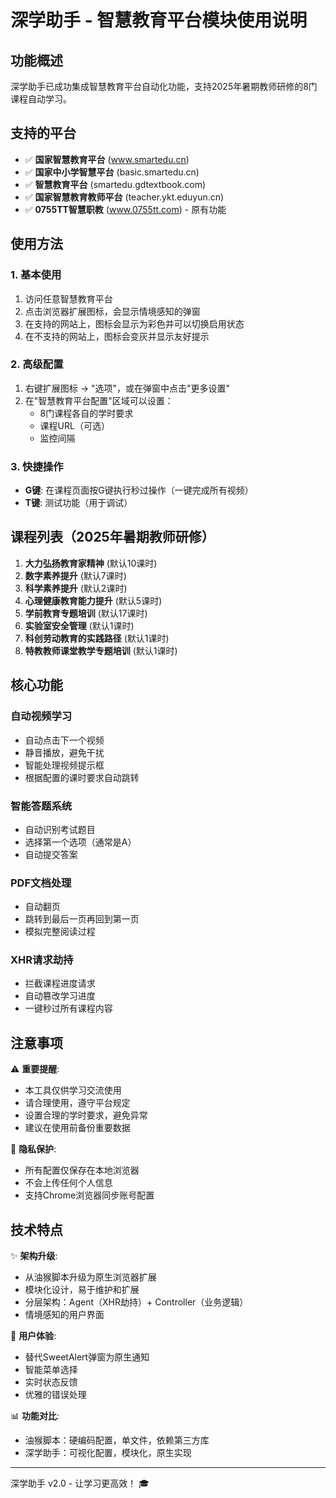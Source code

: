# 深学助手 - 智慧教育平台模块使用说明

## 功能概述

深学助手已成功集成智慧教育平台自动化功能，支持2025年暑期教师研修的8门课程自动学习。

## 支持的平台

- ✅ **国家智慧教育平台** (www.smartedu.cn)
- ✅ **国家中小学智慧平台** (basic.smartedu.cn)  
- ✅ **智慧教育平台** (smartedu.gdtextbook.com)
- ✅ **国家智慧教育教师平台** (teacher.ykt.eduyun.cn)
- ✅ **0755TT智慧职教** (www.0755tt.com) - 原有功能

## 使用方法

### 1. 基本使用
1. 访问任意智慧教育平台
2. 点击浏览器扩展图标，会显示情境感知的弹窗
3. 在支持的网站上，图标会显示为彩色并可以切换启用状态
4. 在不支持的网站上，图标会变灰并显示友好提示

### 2. 高级配置
1. 右键扩展图标 → "选项"，或在弹窗中点击"更多设置"
2. 在"智慧教育平台配置"区域可以设置：
   - 8门课程各自的学时要求
   - 课程URL（可选）
   - 监控间隔

### 3. 快捷操作
- **G键**: 在课程页面按G键执行秒过操作（一键完成所有视频）
- **T键**: 测试功能（用于调试）

## 课程列表（2025年暑期教师研修）

1. **大力弘扬教育家精神** (默认10课时)
2. **数字素养提升** (默认7课时)  
3. **科学素养提升** (默认2课时)
4. **心理健康教育能力提升** (默认5课时)
5. **学前教育专题培训** (默认17课时)
6. **实验室安全管理** (默认1课时)
7. **科创劳动教育的实践路径** (默认1课时)
8. **特教教师课堂教学专题培训** (默认1课时)

## 核心功能

### 自动视频学习
- 自动点击下一个视频
- 静音播放，避免干扰
- 智能处理视频提示框
- 根据配置的课时要求自动跳转

### 智能答题系统  
- 自动识别考试题目
- 选择第一个选项（通常是A）
- 自动提交答案

### PDF文档处理
- 自动翻页
- 跳转到最后一页再回到第一页
- 模拟完整阅读过程

### XHR请求劫持
- 拦截课程进度请求
- 自动篡改学习进度
- 一键秒过所有课程内容

## 注意事项

⚠️ **重要提醒**:
- 本工具仅供学习交流使用
- 请合理使用，遵守平台规定
- 设置合理的学时要求，避免异常
- 建议在使用前备份重要数据

🔐 **隐私保护**:
- 所有配置仅保存在本地浏览器
- 不会上传任何个人信息
- 支持Chrome浏览器同步账号配置

## 技术特点

✨ **架构升级**:
- 从油猴脚本升级为原生浏览器扩展
- 模块化设计，易于维护和扩展
- 分层架构：Agent（XHR劫持）+ Controller（业务逻辑）
- 情境感知的用户界面

🚀 **用户体验**:
- 替代SweetAlert弹窗为原生通知
- 智能菜单选择
- 实时状态反馈
- 优雅的错误处理

📊 **功能对比**:
- 油猴脚本：硬编码配置，单文件，依赖第三方库
- 深学助手：可视化配置，模块化，原生实现

---

深学助手 v2.0 - 让学习更高效！ 🎓